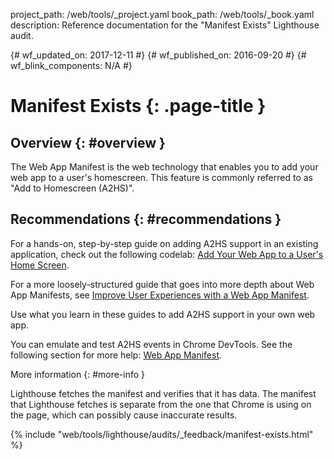 project_path: /web/tools/_project.yaml
book_path: /web/tools/_book.yaml
description: Reference documentation for the "Manifest Exists" Lighthouse audit.

{# wf_updated_on: 2017-12-11 #}
{# wf_published_on: 2016-09-20 #}
{# wf_blink_components: N/A #}

# Manifest Exists  {: .page-title }

## Overview {: #overview }

The Web App Manifest is the web technology that enables you to add your web app
to a user's homescreen. This feature is commonly referred to as "Add to
Homescreen (A2HS)".

## Recommendations {: #recommendations }

For a hands-on, step-by-step guide on adding A2HS support in an
existing application, check out the following codelab: [Add Your Web App to a
User's Home Screen](https://codelabs.developers.google.com/codelabs/add-to-home-screen).

For a more loosely-structured guide that goes into more depth about Web App
Manifests, see [Improve User Experiences with a Web App
Manifest](/web/fundamentals/web-app-manifest).

Use what you learn in these guides to add A2HS support in your
own web app.

You can emulate and test A2HS events in Chrome DevTools. See the following
section for more help: [Web App
Manifest](/web/tools/chrome-devtools/debug/progressive-web-apps/#manifest).

More information {: #more-info }

Lighthouse fetches the manifest and verifies that it has data. The manifest that
Lighthouse fetches is separate from the one that Chrome is using on the page, which
can possibly cause inaccurate results.


{% include "web/tools/lighthouse/audits/_feedback/manifest-exists.html" %}
